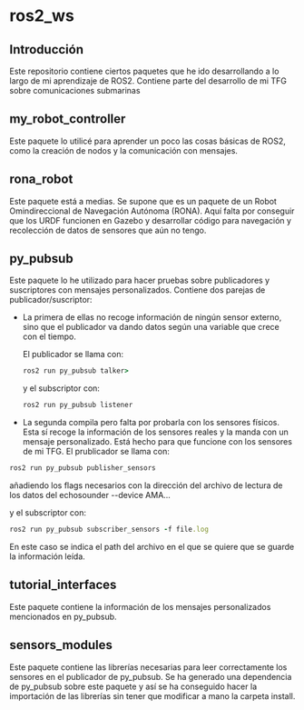 # ros2_ws

## Introducción
Este repositorio contiene ciertos paquetes que he ido desarrollando a lo largo de mi aprendizaje de ROS2. Contiene parte del desarrollo de mi TFG sobre comunicaciones submarinas

## my_robot_controller
Este paquete lo utilicé para aprender un poco las cosas básicas de ROS2, como la creación de nodos y la comunicación con mensajes.

## rona_robot
Este paquete está a medias. Se supone que es un paquete de un Robot Omindireccional de Navegación Autónoma (RONA). Aquí falta por conseguir que los URDF funcionen en Gazebo y desarrollar código para navegación y recolección de datos de sensores que aún no tengo.

## py_pubsub
Este paquete lo he utilizado para hacer pruebas sobre publicadores y suscriptores con mensajes personalizados. Contiene dos parejas de publicador/suscriptor:
- La primera de ellas no recoge información de ningún sensor externo, sino que el publicador va dando datos según una variable que crece con el tiempo.

  El publicador se llama con:
  ```ruby
  ros2 run py_pubsub talker>
  ```
  y el subscriptor con:
  ```ruby
  ros2 run py_pubsub listener
  ```
  
- La segunda compila pero falta por probarla con los sensores físicos. Esta sí recoge la información de los sensores reales y la manda con un mensaje personalizado. Está hecho para que funcione con los sensores de mi TFG.
El prublicador se llama con:
```ruby
ros2 run py_pubsub publisher_sensors
```
añadiendo los flags necesarios con la dirección del archivo de lectura de los datos del echosounder --device AMA...

y el subscriptor con:
```ruby
ros2 run py_pubsub subscriber_sensors -f file.log
```
En este caso se indica el path del archivo en el que se quiere que se guarde la información leída.
       
## tutorial_interfaces
Este paquete contiene la información de los mensajes personalizados mencionados en py_pubsub.

## sensors_modules
Este paquete contiene las librerías necesarias para leer correctamente los sensores en el publicador de py_pubsub. Se ha generado una dependencia de py_pubsub sobre este paquete y así se ha conseguido hacer la importación de las librerías sin tener que modificar a mano la carpeta install.
